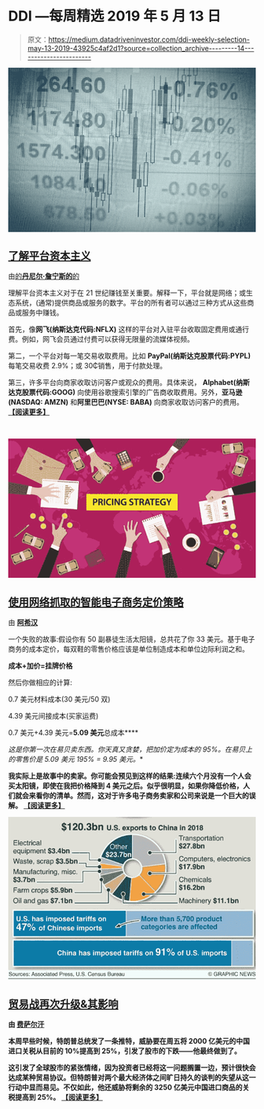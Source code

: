 # DDI —每周精选 2019 年 5 月 13 日

> 原文：<https://medium.datadriveninvestor.com/ddi-weekly-selection-may-13-2019-43925c4af2d1?source=collection_archive---------14----------------------->

[![](img/51f749fb53b64385348fb7c77eb90c31.png)](https://www.datadriveninvestor.com/2019/05/09/understanding-platform-capitalism/)

## [了解平台资本主义](https://www.datadriveninvestor.com/2019/05/09/understanding-platform-capitalism/)

由[的**丹尼尔·詹宁斯的**的](https://www.datadriveninvestor.com/2019/05/09/understanding-platform-capitalism/)

理解平台资本主义对于在 21 世纪赚钱至关重要。解释一下，平台就是网络；或生态系统，(通常)提供商品或服务的数字。平台的所有者可以通过三种方式从这些商品或服务中赚钱。

首先，像**网飞(纳斯达克代码:NFLX)** 这样的平台对入驻平台收取固定费用或通行费。例如，网飞会员通过付费可以获得无限量的流媒体视频。

第二，一个平台对每一笔交易收取费用。比如 **PayPal(纳斯达克股票代码:PYPL)** 每笔交易收费 2.9%；或 30₵销售，用于付款处理。

第三，许多平台向商家收取访问客户或观众的费用。具体来说， **Alphabet(纳斯达克股票代码:GOOG)** 向使用谷歌搜索引擎的广告商收取费用。另外，**亚马逊(NASDAQ: AMZN)** 和**阿里巴巴(NYSE: BABA)** 向商家收取访问客户的费用。 [**【阅读更多】**](https://www.datadriveninvestor.com/2019/05/09/understanding-platform-capitalism/)

​

[![](img/ec206aa170a95b0c091b0149f886e9aa.png)](https://www.datadriveninvestor.com/2019/05/09/smart-e-commerce-pricing-strategy-using-web-scraping/)

## [使用网络抓取的智能电子商务定价策略](https://www.datadriveninvestor.com/2019/05/09/smart-e-commerce-pricing-strategy-using-web-scraping/)

由 [**阿希汉**](https://www.datadriveninvestor.com/2019/05/09/smart-e-commerce-pricing-strategy-using-web-scraping/)

一个失败的故事:假设你有 50 副暴徒生活太阳镜，总共花了你 33 美元。基于电子商务的成本定价，每双鞋的零售价格应该是单位制造成本和单位边际利润之和。

**成本+加价=挂牌价格**

然后你做相应的计算:

0.7 美元材料成本(30 美元/50 双)

4.39 美元间接成本(买家运费)

0.7 美元+4.39 美元=**5.09 美元**总成本****

**这是你第一次在易贝卖东西。你天真又贪婪，把加价定为成本的 95%。在易贝上的零售价是 5.09 美元* 195% = 9.95 美元。**

**我实际上是故事中的卖家。你可能会预见到这样的结果:连续六个月没有一个人会买太阳镜，即使在我把价格降到 4 美元之后。似乎很明显，如果你降低价格，人们就会来看你的清单。然而，这对于许多电子商务卖家和公司来说是一个巨大的误解。 [**【阅读更多】**](https://www.datadriveninvestor.com/2019/05/09/smart-e-commerce-pricing-strategy-using-web-scraping/)**

**[![](img/229db43c9443b6ba7f4e2a4dd29447a9.png)](https://www.datadriveninvestor.com/2019/05/12/the-re-escalation-of-trade-war-its-implications/)**

## **[贸易战再次升级&其影响](https://www.datadriveninvestor.com/2019/05/12/the-re-escalation-of-trade-war-its-implications/)**

**由 [**费萨尔汗**](https://www.datadriveninvestor.com/2019/05/12/the-re-escalation-of-trade-war-its-implications/)**

**本周早些时候，特朗普总统发了一条推特，威胁要在周五将 2000 亿美元的中国进口关税从目前的 10%提高到 25%，引发了股市的下跌——他最终做到了。**

**这引发了全球股市的紧张情绪，因为投资者已经将这一问题搁置一边，预计很快会达成某种贸易协议。但特朗普对两个最大经济体之间旷日持久的谈判的失望从这一行动中显而易见。不仅如此，他还威胁将剩余的 3250 亿美元中国进口商品的关税提高到 25%。 [**【阅读更多】**](https://www.datadriveninvestor.com/2019/05/12/the-re-escalation-of-trade-war-its-implications/)**
